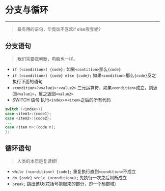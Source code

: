 # 分支与循环
***
>最有用的语句，毕竟谁不喜欢if else嵌套呢?

## 分支语句
>我们需要做判断，电脑也一样。

- `if (<condition>) {code};` 如果`<contition>`那么`{code}`
- `if (<condition>) {code} else {code};` 如果`<condition>`那么`{code}`反之执行下面的语句
- `<condition>?<value1>:<value2>` 三元运算符，如果`<condition>`成立，则返回`<value1>`，反之返回`<value2>`
- SWITCH 语句:执行`<index>`=`<item>`之后的所有代码
```cpp
switch (<index>){
case <item1>:{code1};
case <item2>:{code2};
...
case <item n>:{code n};
};
```

## 循环语句
>人类的本质是复读姬!

- `while (<condition>) {code};` 重复执行直到`<condition>`不成立
- `do {code} while (<condition>);` 先执行一次之后判断成立
- `break;` 跳出该块(花括号抱起来的部分，即一个局部域)